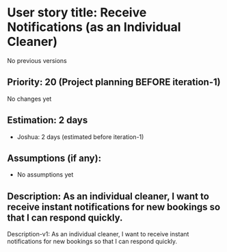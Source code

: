 # User story title: Receive Notifications (as an Individual Cleaner)
No previous versions

## Priority: 20 (Project planning BEFORE iteration-1)
No changes yet

## Estimation: 2 days
* Joshua: 2 days (estimated before iteration-1)

## Assumptions (if any):
* No assumptions yet

## Description: As an individual cleaner, I want to receive instant notifications for new bookings so that I can respond quickly.
Description-v1: As an individual cleaner, I want to receive instant notifications for new bookings so that I can respond quickly.